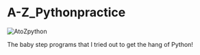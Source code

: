 # A-Z_Pythonpractice

![AtoZpython](https://user-images.githubusercontent.com/73244900/107025771-e1da3f80-67cf-11eb-88ea-8dc70e5a8038.gif)

The baby step programs that I tried out to get the hang of Python!
